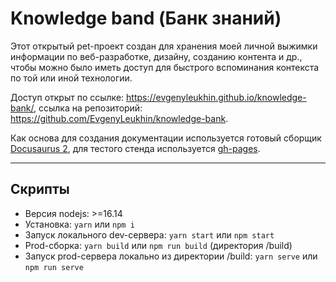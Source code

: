 # Knowledge band (Банк знаний)

Этот открытый pet-проект создан для хранения моей личной выжимки информации по веб-разработке, дизайну, созданию контента и др., чтобы можно было иметь доступ для быстрого вспоминания контекста по той или иной технологии.

Доступ открыт по ссылке: <https://evgenyleukhin.github.io/knowledge-bank/>, ссылка на репозиторий: <https://github.com/EvgenyLeukhin/knowledge-bank>.

Как основа для создания документации используется готовый сборщик [Docusaurus 2](https://docusaurus.io/), для тестого стенда используется [gh-pages](https://docs.github.com/ru/pages/getting-started-with-github-pages/creating-a-github-pages-site).

---

## Скрипты

- Версия nodejs: >=16.14
- Установка: `yarn` или `npm i`
- Запуск локального dev-сервера: `yarn start` или `npm start`
- Prod-cборка: `yarn build` или `npm run build` (директория /build)
- Запуск prod-сервера локально из директории /build: `yarn serve` или `npm run serve`
